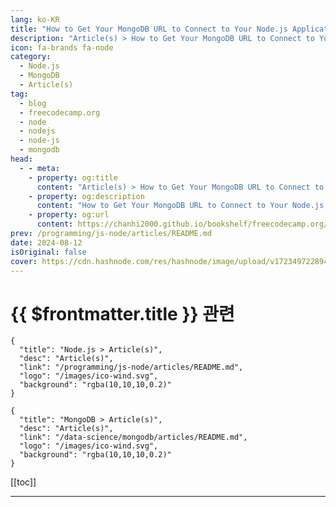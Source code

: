 ```yaml
---
lang: ko-KR
title: "How to Get Your MongoDB URL to Connect to Your Node.js Application – A Step-by-Step Guide"
description: "Article(s) > How to Get Your MongoDB URL to Connect to Your Node.js Application – A Step-by-Step Guide"
icon: fa-brands fa-node
category: 
  - Node.js
  - MongoDB
  - Article(s)
tag: 
  - blog
  - freecodecamp.org
  - node
  - nodejs
  - node-js
  - mongodb
head:
  - - meta:
    - property: og:title
      content: "Article(s) > How to Get Your MongoDB URL to Connect to Your Node.js Application – A Step-by-Step Guide"
    - property: og:description
      content: "How to Get Your MongoDB URL to Connect to Your Node.js Application – A Step-by-Step Guide"
    - property: og:url
      content: https://chanhi2000.github.io/bookshelf/freecodecamp.org/get-mongodb-url-to-connect-to-a-nodejs-application.html
prev: /programming/js-node/articles/README.md
date: 2024-08-12
isOriginal: false
cover: https://cdn.hashnode.com/res/hashnode/image/upload/v1723497228942/b766b557-8230-4bef-8392-d3f4f020c1f4.png
---
```


# {{ $frontmatter.title }} 관련

```component VPCard
{
  "title": "Node.js > Article(s)",
  "desc": "Article(s)",
  "link": "/programming/js-node/articles/README.md",
  "logo": "/images/ico-wind.svg",
  "background": "rgba(10,10,10,0.2)"
}
```

```component VPCard
{
  "title": "MongoDB > Article(s)",
  "desc": "Article(s)",
  "link": "/data-science/mongodb/articles/README.md",
  "logo": "/images/ico-wind.svg",
  "background": "rgba(10,10,10,0.2)"
}
```

[[toc]]

---

<SiteInfo
  name="How to Get Your MongoDB URL to Connect to Your Node.js Application – A Step-by-Step Guide"
  desc="In my previous article about building a Node.js application, I didn’t fully explain how to obtain the MongoDB URL, as I wanted to keep the article concise. However, I realized that this information is essential for saving data to MongoDB. In this art..."
  url="https://freecodecamp.org/news/get-mongodb-url-to-connect-to-a-nodejs-application/"
  logo="https://cdn.freecodecamp.org/universal/favicons/favicon.ico"
  preview="https://cdn.hashnode.com/res/hashnode/image/upload/v1722015430914/330bdc6e-e396-4f82-9d32-879ac847f10c.png"/>

<!-- TODO: 작성 -->

